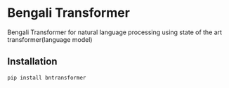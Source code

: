# Bengali Transformer
Bengali Transformer for natural language processing using state of the art transformer(language model)

## Installation
```
pip install bntransformer
```

